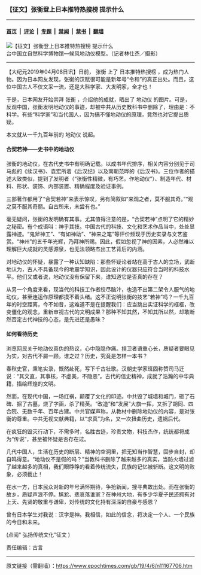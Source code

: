 ### 【征文】张衡登上日本推特热搜榜 提示什么

---

#### [首页](../../../..?n11167706) &nbsp;|&nbsp; [评论](../../../../../epoch-comment?n11167706) &nbsp;|&nbsp; [专题](../../../../../epoch-special?n11167706) &nbsp;|&nbsp; [禁闻](../../../../../epoch-news?n11167706) &nbsp;|&nbsp; [禁书](../../../../../books?n11167706) &nbsp;|&nbsp; [翻墙](https://github.com/gfw-breaker/nogfw/blob/master/README.md?n11167706)


<div><img alt="【征文】张衡登上日本推特热搜榜 提示什么" class="attachment-djy_600_400 size-djy_600_400 wp-post-image" src="https://i.epochtimes.com/assets/uploads/2019/04/704060139011775-1-600x400.jpg"/>
<div class="caption">
 台中国立自然科学博物馆—候风地动仪模型。（记者林仕杰／摄影）
</div></div><hr/><div class="post_content" id="artbody" itemprop="articleBody">
 <!-- article content begin -->
 <p>
  【大纪元2019年04月08日讯】日前，
  <ok href="https://www.epochtimes.com/gb/tag/%E5%BC%A0%E8%A1%A1.html">
   张衡
  </ok>
  上了
  <ok href="https://www.epochtimes.com/gb/tag/%E6%97%A5%E6%9C%AC%E6%8E%A8%E7%89%B9%E7%83%AD%E6%90%9C%E6%A6%9C.html">
   日本推特热搜榜
  </ok>
  ，成为热门人物。因为日本网友发现，张衡的汉赋很可能是新年号“令和”的真正出处。而且，这位中国古人不仅文采一流，还是大科学家、大发明家，全才也！
 </p>
 <p>
  于是，日本网友开始崇拜
  <ok href="https://www.epochtimes.com/gb/tag/%E5%BC%A0%E8%A1%A1.html">
   张衡
  </ok>
  ，介绍他的成就，晒出了
  <ok href="https://www.epochtimes.com/gb/tag/%E5%9C%B0%E5%8A%A8%E4%BB%AA.html">
   地动仪
  </ok>
  的图片。可是，反观中国，张衡发明地动仪的事迹，却被中共从历史教科书中删除了，理由是：不科学。有些“科学家”和当代国人，因为搞不懂地动仪的原理，竟然也对它提出质疑。
 </p>
 <p>
  本文就从一千九百年前的
  <ok href="https://www.epochtimes.com/gb/tag/%E5%9C%B0%E5%8A%A8%E4%BB%AA.html">
   地动仪
  </ok>
  说起。
 </p>
 <h4>
  <strong>
   合契若神——史书中的地动仪
  </strong>
 </h4>
 <p>
  张衡的地动仪，在古代史书中有明确记载。以成书年代排序，相关内容分别见于司马彪的《续汉书》、袁宏所着《后汉纪》以及南朝范晔的《后汉书》。三位作者的描述大致类似，提到了发明者（“张衡性精微，有巧艺。作地动仪”）、制造年代、材料、形状、装饰、内部装置、精确程度及验证事例。
 </p>
 <p>
  三部著作都用了“合契若神”来表示惊叹，另有简叙如“来观之者，莫不服其奇。”“观之莫不服其奇丽。自古所来，未尝有也。”
 </p>
 <p>
  毫无疑问，张衡的发明确有其事。尤其值得注意的是，“合契若神”点明了它的精妙之秘密。有个成语叫：神乎其技。中国古代的科技、文化和艺术作品当中，处处显露神迹。“鬼斧神工”、“有如神助”、“神来之笔”等评价频现于历史实录与文艺鉴赏。“神州”的五千年光辉，乃拜神所赐。因此，假如忽视了神的因素，人必然难以理解巨大成就的灵感源泉，也无法领略杰出工艺背后的内涵。
 </p>
 <p>
  对地动仪的怀疑，暴露了一种认知缺陷：那些怀疑论者站在高于古人的立场，武断地认为，古人不具备现今的地震学知识，因此设计的仪器只应符合当时的科技水平。他们又或者说，地动仪没有保留下来，谁知道它是否真的存在？
 </p>
 <p>
  从另一个角度来看，现当代的科技工作者绞尽脑汁，也造不出第二架令人服气的地动仪，甚至连运作原理都摸不着头绪。这不正说明张衡的技艺“若神”吗？一千九百年的时空距离，今不如昔，这难道不是在提醒我们：应当跳出实证科学的框框，改变僵化的观念，重新审视古代的文明成果？那种不知其然，不知其所以然，却敢断然否定古代神技的心态，是先进还是愚昧？
 </p>
 <h4>
  <strong>
   如何看待历史
  </strong>
 </h4>
 <p>
  浏览网民关于地动仪真伪的热议，心中隐隐作痛。捍卫者语重心长，质疑者要眼见为实，对古代不屑一顾。谁之过？历史，究竟是怎样一本书？
 </p>
 <p>
  春秋史官，秉笔实录，慨然赴死，写下千古壮歌。汉朝史学家班固称赞司马迁说：“其文直，其事核，不虚美，不隐恶”。古代的信史精神，成就了浩瀚的中华典籍，描绘辉煌的文明。
 </p>
 <p>
  然而，在现代中国，一场红祸，颠覆了文化的印迹。中共毁了城墙和城门，砸了石碑、掘了古墓，烧了字画，杀了精英。“改造”和“发展”大旗一挥，又拆了胡同、四合院、无数千年、百年古建。中共官媒声称，从教材中删除地动仪的内容，是对张衡的尊重。中共无视文献典籍，以“求真”为名，又一次扭曲历史，遗祸后代。
 </p>
 <p>
  在疯狂的毁灭行动下，不需多时，名胜古迹，珍贵文物，科技杰作，统统都将成为“传说”，甚至被怀疑是否存在过。
 </p>
 <p>
  几代中国人，生活在历史的断层、精神的空洞里，把无知当作智慧，固步自封，却自鸣得意。“地动仪不是假的吗？”当教科书删除了越来越多的真实，当防火墙过滤了越来越多的真相，我们眼睁睁的看着传统流失，民族的记忆被斩断。这文明的败象，必须截止！
 </p>
 <p>
  在水一方，日本民众对新的年号满怀期待，争抢新闻，搜寻典故出处。而在张衡的故乡，质疑声浪不停。尴尬、悲哀落谁家？在神州大地，有多少华夏子民还拥有对上天、先贤的敬重与谦卑，对传统的文化持有深深的自豪与感恩？
 </p>
 <p>
  曾有日本学生对我说：汉字是神。我相信，如此的信念，将决定一个人、一个民族的今日和未来。
 </p>
 <p>
  (点阅“
  <ok href="https://www.epochtimes.com/gb/tag/%E5%BC%98%E6%8F%9A%E5%82%B3%E7%B5%B1%E6%96%87%E5%8C%96%E5%BE%B5%E6%96%87.html">
   弘扬传统文化”征文
  </ok>
  )
 </p>
 <p>
  责任编辑：古言
 </p>
 <!-- article content end -->
 <div id="below_article_ad">
 </div>
</div>


---

原文链接（需翻墙）：https://www.epochtimes.com/gb/19/4/6/n11167706.htm